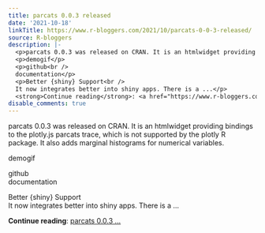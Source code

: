 ```yaml
---
title: parcats 0.0.3 released
date: '2021-10-18'
linkTitle: https://www.r-bloggers.com/2021/10/parcats-0-0-3-released/
source: R-bloggers
description: |-
  <p>parcats 0.0.3 was released on CRAN. It is an htmlwidget providing bindings to the plotly.js parcats trace, which is not supported by the plotly R package. It also adds marginal histograms for numerical variables.</p>
  <p>demogif</p>
  <p>github<br />
  documentation</p>
  <p>Better {shiny} Support<br />
  It now integrates better into shiny apps. There is a ...</p>
  <strong>Continue reading</strong>: <a href="https://www.r-bloggers.com/2021/10/parcats-0-0-3-released/">parcats 0.0.3 ...
disable_comments: true
---
```

<p>parcats 0.0.3 was released on CRAN. It is an htmlwidget providing bindings to the plotly.js parcats trace, which is not supported by the plotly R package. It also adds marginal histograms for numerical variables.</p>
<p>demogif</p>
<p>github<br />
documentation</p>
<p>Better {shiny} Support<br />
It now integrates better into shiny apps. There is a ...</p>
<strong>Continue reading</strong>: <a href="https://www.r-bloggers.com/2021/10/parcats-0-0-3-released/">parcats 0.0.3 ...
